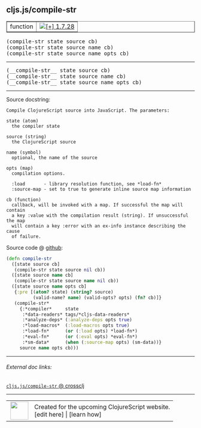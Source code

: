 ## cljs.js/compile-str



 <table border="1">
<tr>
<td>function</td>
<td><a href="https://github.com/cljsinfo/cljs-api-docs/tree/1.7.28"><img valign="middle" alt="[+] 1.7.28" title="Added in 1.7.28" src="https://img.shields.io/badge/+-1.7.28-lightgrey.svg"></a> </td>
</tr>
</table>

<samp>(compile-str state source cb)</samp><br>
<samp>(compile-str state source name cb)</samp><br>
<samp>(compile-str state source name opts cb)</samp><br>

---

 <samp>
(__compile-str__ state source cb)<br>
</samp>
 <samp>
(__compile-str__ state source name cb)<br>
</samp>
 <samp>
(__compile-str__ state source name opts cb)<br>
</samp>

---





Source docstring:

```
Compile ClojureScript source into JavaScript. The parameters:

state (atom)
  the compiler state

source (string)
  the ClojureScript source

name (symbol)
  optional, the name of the source

opts (map)
  compilation options.

  :load       - library resolution function, see *load-fn*
  :source-map - set to true to generate inline source map information

cb (function)
  callback, will be invoked with a map. If successful the map will contain
  a key :value with the compilation result (string). If unsuccessful the map
  will contain a key :error with an ex-info instance describing the cause
  of failure.
```


Source code @ [github]():

```clj
(defn compile-str
  ([state source cb]
   (compile-str state source nil cb))
  ([state source name cb]
   (compile-str state source name nil cb))
  ([state source name opts cb]
   {:pre [(atom? state) (string? source)
          (valid-name? name) (valid-opts? opts) (fn? cb)]}
   (compile-str*
     {:*compiler*     state
      :*data-readers* tags/*cljs-data-readers*
      :*analyze-deps* (:analyze-deps opts true)
      :*load-macros*  (:load-macros opts true)
      :*load-fn*      (or (:load opts) *load-fn*)
      :*eval-fn*      (or (:eval opts) *eval-fn*)
      :*sm-data*      (when (:source-map opts) (sm-data))}
     source name opts cb)))
```

<!--
Repo - tag - source tree - lines:

 <pre>

</pre>

-->

---



###### External doc links:

[`cljs.js/compile-str` @ crossclj](http://crossclj.info/fun/cljs.js.cljs/compile-str.html)<br>

---

 <table>
<tr><td>
<img valign="middle" align="right" width="48px" src="http://i.imgur.com/Hi20huC.png">
</td><td>
Created for the upcoming ClojureScript website.<br>
[edit here] | [learn how]
</td></tr></table>

[edit here]:https://github.com/cljsinfo/cljs-api-docs/blob/master/cljsdoc/cljs.js/compile-str.cljsdoc
[learn how]:https://github.com/cljsinfo/cljs-api-docs/wiki/cljsdoc-files

<!--

This information was too distracting to show to readers, but I'll leave it
commented here since it is helpful to:

- pretty-print the data used to generate this document
- and show how to retrieve that data



The API data for this symbol:

```clj
{:ns "cljs.js",
 :name "compile-str",
 :signature ["[state source cb]"
             "[state source name cb]"
             "[state source name opts cb]"],
 :name-encode "compile-str",
 :history [["+" "1.7.28"]],
 :type "function",
 :full-name-encode "cljs.js/compile-str",
 :source {:code "(defn compile-str\n  ([state source cb]\n   (compile-str state source nil cb))\n  ([state source name cb]\n   (compile-str state source name nil cb))\n  ([state source name opts cb]\n   {:pre [(atom? state) (string? source)\n          (valid-name? name) (valid-opts? opts) (fn? cb)]}\n   (compile-str*\n     {:*compiler*     state\n      :*data-readers* tags/*cljs-data-readers*\n      :*analyze-deps* (:analyze-deps opts true)\n      :*load-macros*  (:load-macros opts true)\n      :*load-fn*      (or (:load opts) *load-fn*)\n      :*eval-fn*      (or (:eval opts) *eval-fn*)\n      :*sm-data*      (when (:source-map opts) (sm-data))}\n     source name opts cb)))",
          :title "Source code",
          :repo "clojurescript",
          :tag "r1.9.14",
          :filename "src/main/cljs/cljs/js.cljs",
          :lines [660 698],
          :url "https://github.com/clojure/clojurescript/blob/r1.9.14/src/main/cljs/cljs/js.cljs#L660-L698"},
 :usage ["(compile-str state source cb)"
         "(compile-str state source name cb)"
         "(compile-str state source name opts cb)"],
 :full-name "cljs.js/compile-str",
 :docstring "Compile ClojureScript source into JavaScript. The parameters:\n\nstate (atom)\n  the compiler state\n\nsource (string)\n  the ClojureScript source\n\nname (symbol)\n  optional, the name of the source\n\nopts (map)\n  compilation options.\n\n  :load       - library resolution function, see *load-fn*\n  :source-map - set to true to generate inline source map information\n\ncb (function)\n  callback, will be invoked with a map. If successful the map will contain\n  a key :value with the compilation result (string). If unsuccessful the map\n  will contain a key :error with an ex-info instance describing the cause\n  of failure.",
 :cljsdoc-url "https://github.com/cljsinfo/cljs-api-docs/blob/master/cljsdoc/cljs.js/compile-str.cljsdoc"}

```

Retrieve the API data for this symbol:

```clj
;; from Clojure REPL
(require '[clojure.edn :as edn])
(-> (slurp "https://raw.githubusercontent.com/cljsinfo/cljs-api-docs/catalog/cljs-api.edn")
    (edn/read-string)
    (get-in [:symbols "cljs.js/compile-str"]))
```

-->
